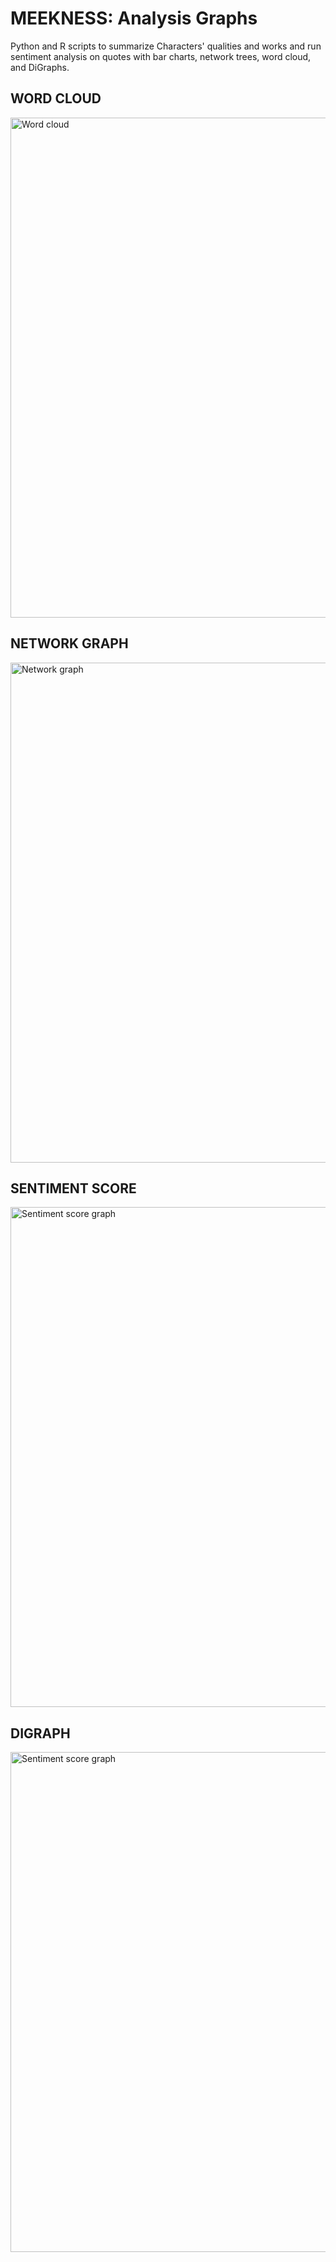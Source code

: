 # MEEKNESS: Analysis Graphs

Python and R scripts to summarize Characters' qualities and works and run sentiment analysis on quotes with bar charts, network trees, word cloud, and DiGraphs. 

## WORD CLOUD
<img src="https://github.com/ParfaitG/MEEKNESS/blob/master/GRAPHS/OUTPUT/Word_Cloud_Quality_All.png" width="800px" alt="Word cloud"/> 


## NETWORK GRAPH
<img src="https://github.com/ParfaitG/MEEKNESS/blob/master/GRAPHS/OUTPUT/Quality_Network_Graph_Friend.png" width="800px" alt="Network graph"/> 


## SENTIMENT SCORE
<img src="https://github.com/ParfaitG/MEEKNESS/blob/master/GRAPHS/OUTPUT/Quotes_Sentiment_Novel.png" width="800px" alt="Sentiment score graph"/> 


## DIGRAPH
<img src="https://github.com/ParfaitG/MEEKNESS/blob/master/GRAPHS/OUTPUT/Loneliness_RadialNetwork.png" width="800px" alt="Sentiment score graph"/> 

